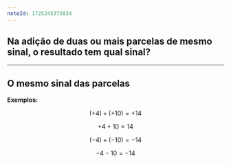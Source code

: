 ```yaml
---
noteId: 1725245375934
---
```


## Na adição de duas ou mais parcelas de mesmo sinal, o resultado tem qual sinal?

---

## O mesmo sinal das parcelas

**Exemplos:**

$$
(+4) + (+10) = +14
$$

$$
+4 +10 = 14
$$

$$
(-4) + (-10) = -14
$$

$$
-4 - 10 = -14
$$
